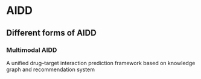 # AIDD
## Different forms of AIDD
### Multimodal AIDD
A unified drug–target interaction prediction framework based on knowledge graph and recommendation system
